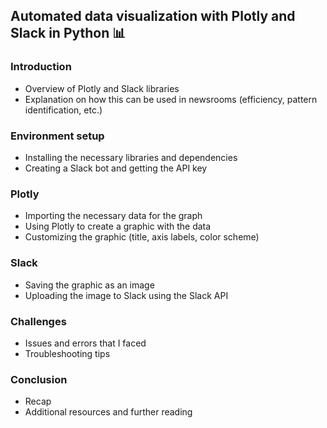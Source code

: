 ## Automated data visualization with Plotly and Slack in Python 📊

### Introduction
* Overview of Plotly and Slack libraries
* Explanation on how this can be used in newsrooms (efficiency, pattern identification, etc.)
### Environment setup
* Installing the necessary libraries and dependencies
* Creating a Slack bot and getting the API key
### Plotly
* Importing the necessary data for the graph
* Using Plotly to create a graphic with the data
* Customizing the graphic (title, axis labels, color scheme)
### Slack
* Saving the graphic as an image
* Uploading the image to Slack using the Slack API
### Challenges
* Issues and errors that I faced
* Troubleshooting tips
### Conclusion
* Recap
* Additional resources and further reading
